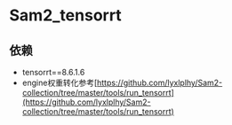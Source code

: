 # Sam2_tensorrt
## 依赖
* tensorrt==8.6.1.6
* engine权重转化参考[https://github.com/lyxlplhy/Sam2-collection/tree/master/tools/run_tensorrt](https://github.com/lyxlplhy/Sam2-collection/tree/master/tools/run_tensorrt)

